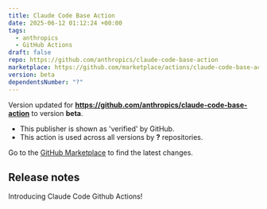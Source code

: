 ```yaml
---
title: Claude Code Base Action
date: 2025-06-12 01:12:24 +00:00
tags:
  - anthropics
  - GitHub Actions
draft: false
repo: https://github.com/anthropics/claude-code-base-action
marketplace: https://github.com/marketplace/actions/claude-code-base-action
version: beta
dependentsNumber: "?"
---
```



Version updated for **https://github.com/anthropics/claude-code-base-action** to version **beta**.
- This publisher is shown as 'verified' by GitHub.
- This action is used across all versions by **?** repositories.

Go to the [GitHub Marketplace](https://github.com/marketplace/actions/claude-code-base-action) to find the latest changes.

## Release notes

Introducing Claude Code Github Actions! 
